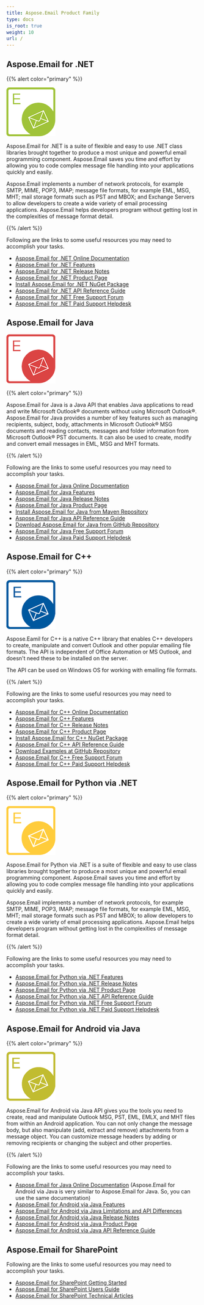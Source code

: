 ```yaml
---
title: Aspose.Email Product Family
type: docs
is_root: true
weight: 10
url: /
---
```


## Aspose.Email for .NET

{{% alert color="primary" %}} 

![Aspose.Email for .NET Product Logo](home_1.png)

Aspose.Email for .NET is a suite of flexible and easy to use .NET class libraries brought together to produce a most unique and powerful email programming component. Aspose.Email saves you time and effort by allowing you to code complex message file handling into your applications quickly and easily.

Aspose.Email implements a number of network protocols, for example SMTP, MIME, POP3, IMAP; message file formats, for example EML, MSG, MHT; mail storage formats such as PST and MBOX; and Exchange Servers to allow developers to create a wide variety of email processing applications. Aspose.Email helps developers program without getting lost in the complexities of message format detail.

{{% /alert %}} 

Following are the links to some useful resources you may need to accomplish your tasks.

- [Aspose.Email for .NET Online Documentation](/email/net/)
- [Aspose.Email for .NET Features](/email/net/features-overview)
- [Aspose.Email for .NET Release Notes](/email/net/release-notes)
- [Aspose.Email for .NET Product Page](https://products.aspose.com/email/net)
- [Install Aspose.Email for .NET NuGet Package](https://www.nuget.org/packages/Aspose.Email/)
- [Aspose.Email for .NET API Reference Guide](https://apireference.aspose.com/email/net)
- [Aspose.Email for .NET Free Support Forum](https://forum.aspose.com/c/email/12)
- [Aspose.Email for .NET Paid Support Helpdesk](https://helpdesk.aspose.com/)

## Aspose.Email for Java

![Aspose.Email for Java Product Logo](home_2.png)

{{% alert color="primary" %}} 

Aspose.Email for Java is a Java API that enables Java applications to read and write Microsoft Outlook® documents without using Microsoft Outlook®. Aspose.Email for Java provides a number of key features such as managing recipients, subject, body, attachments in Microsoft Outlook® MSG documents and reading contacts, messages and folder information from Microsoft Outlook® PST documents. It can also be used to create, modify and convert email messages in EML, MSG and MHT formats.

{{% /alert %}} 

Following are the links to some useful resources you may need to accomplish your tasks.

- [Aspose.Email for Java Online Documentation](/email/java/)
- [Aspose.Email for Java Features](/email/java/features-overview)
- [Aspose.Email for Java Release Notes](/email/java/release-notes)
- [Aspose.Email for Java Product Page](https://products.aspose.com/email/java)
- [Install Aspose.Email for Java from Maven Repository](/email/java/installation/)
- [Aspose.Email for Java API Reference Guide](https://apireference.aspose.com/email/java)
- [Download Aspose.Email for Java from GitHub Repository](https://github.com/aspose-email/Aspose.Email-for-Java)
- [Aspose.Email for Java Free Support Forum](https://forum.aspose.com/c/email/12)
- [Aspose.Email for Java Paid Support Helpdesk](https://helpdesk.aspose.com/)

## Aspose.Email for C++

{{% alert color="primary" %}} 

![Aspose.Email for C++ Product Logo](home_3.png)

Aspose.Eamil for C++ is a native C++ library that enables C++ developers to create, manipulate and convert Outlook and other popular emailing file formats. The API is independent of Office Automation or MS Outlook, and doesn't need these to be installed on the server.

The API can be used on Windows OS for working with emailing file formats. 

{{% /alert %}} 

Following are the links to some useful resources you may need to accomplish your tasks.

- [Aspose.Email for C++ Online Documentation](/email/cpp/)
- [Aspose.Email for C++ Features](/email/cpp/features-overview)
- [Aspose.Email for C++ Release Notes](/email/cpp/release-notes)
- [Aspose.Email for C++ Product Page](https://products.aspose.com/email/cpp)
- [Install Aspose.Email for C++ NuGet Package](https://www.nuget.org/packages/aspose.email.cpp.vc140/)
- [Aspose.Email for C++ API Reference Guide](https://apireference.aspose.com/email/cpp)
- [Download Examples at GitHub Repository](https://github.com/aspose-email/Aspose.Email-for-C)
- [Aspose.Email for C++ Free Support Forum](https://forum.aspose.com/c/email/12)
- [Aspose.Email for C++ Paid Support Helpdesk](https://helpdesk.aspose.com/)


## Aspose.Email for Python via .NET

{{% alert color="primary" %}} 

![Aspose.Email for Python via .NET Product Logo](home_4.png)

Aspose.Email for Python via .NET is a suite of flexible and easy to use class libraries brought together to produce a most unique and powerful email programming component. Aspose.Email saves you time and effort by allowing you to code complex message file handling into your applications quickly and easily.

Aspose.Email implements a number of network protocols, for example SMTP, MIME, POP3, IMAP; message file formats, for example EML, MSG, MHT; mail storage formats such as PST and MBOX; to allow developers to create a wide variety of email processing applications. Aspose.Email helps developers program without getting lost in the complexities of message format detail.

{{% /alert %}} 

Following are the links to some useful resources you may need to accomplish your tasks.

- [Aspose.Email for Python via .NET Features](/email/pythonnet/features/)
- [Aspose.Email for Python via .NET Release Notes](/email/pythonnet/release-notes)
- [Aspose.Email for Python via .NET Product Page](https://products.aspose.com/email/python-net)
- [Aspose.Email for Python via .NET API Reference Guide](https://apireference.aspose.com/email/net)
- [Aspose.Email for Python via .NET Free Support Forum](https://forum.aspose.com/)
- [Aspose.Email for Python via .NET Paid Support Helpdesk](https://helpdesk.aspose.com/)

## Aspose.Email for Android via Java

{{% alert color="primary" %}} 

![Aspose.Email for Android via Java Product Logo](home_5.png)

Aspose.Email for Android via Java API gives you the tools you need to create, read and manipulate Outlook MSG, PST, EML, EMLX, and MHT files from within an Android application. You can not only change the message body, but also manipulate (add, extract and remove) attachments from a message object. You can customize message headers by adding or removing recipients or changing the subject and other properties.

{{% /alert %}} 

Following are the links to some useful resources you may need to accomplish your tasks.

- [Aspose.Email for Java Online Documentation](/email/java/) (Aspose.Email for Android via Java is very similar to Aspose.Email for Java. So, you can use the same documentation)
- [Aspose.Email for Android via Java Features](/email/java/aspose-email-for-android-via-java-features/)
- [Aspose.Email for Android via Java Limitations and API Differences](/email/androidjava/limitations-and-api-differences/)
- [Aspose.Email for Android via Java Release Notes](/email/java/android-via-java-release-notes)
- [Aspose.Email for Android via Java Product Page](https://products.aspose.com/email/android-java)
- [Aspose.Email for Android via Java API Reference Guide](https://apireference.aspose.com/email/java) 

## Aspose.Email for SharePoint

Following are the links to some useful resources you may need to accomplish your tasks.

- [Aspose.Email for SharePoint Getting Started](/email/sharepoint/getting-started/)
- [Aspose.Email for SharePoint Users Guide](/email/sharepoint/user-s-guide/)
- [Aspose.Email for SharePoint Technical Articles](/email/sharepoint/technical-articles/) 
